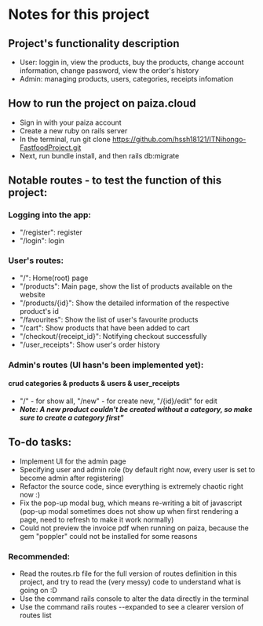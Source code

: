 # Notes for this project

## Project's functionality description
- User: loggin in, view the products, buy the products, change account information, change password, view the order's history
- Admin: managing products, users, categories, receipts infomation

## How to run the project on paiza.cloud 
- Sign in with your paiza account 
- Create a new ruby on rails server
- In the terminal, run git clone https://github.com/hssh18121/ITNihongo-FastfoodProject.git
- Next, run bundle install, and then rails db:migrate

## Notable routes - to test the function of this project:  
### Logging into the app: 
- "/register": register
- "/login": login

### User's routes: 
- "/": Home(root) page
- "/products": Main page, show the list of products available on the website 
- "/products/{id}": Show the detailed information of the respective product's id
- "/favourites": Show the list of user's favourite products
- "/cart": Show products that have been added to cart
- "/checkout/{receipt_id}": Notifying checkout successfully
- "/user_receipts": Show user's order history

### Admin's routes (UI hasn's been implemented yet): 
#### crud categories & products & users & user_receipts
- "/" - for show all, "/new" - for create new, "/{id}/edit" for edit
- ***Note: A new product couldn't be created without a category, so make sure to create a category first"***

## To-do tasks: 
- Implement UI for the admin page 
- Specifying user and admin role (by default right now, every user is set to become admin after registering)
- Refactor the source code, since everything is extremely chaotic right now :)
- Fix the pop-up modal bug, which means re-writing a bit of javascript (pop-up modal sometimes does not show up when first rendering a page, need to refresh to make it work normally)
- Could not preview the invoice pdf when running on paiza, because the gem "poppler" could not be installed for some reasons

### Recommended: 
- Read the routes.rb file for the full version of routes definition in this project, and try to read the (very messy) code to understand what is going on :D 
- Use the command rails console to alter the data directly in the terminal
- Use the command rails routes --expanded to see a clearer version of routes list






